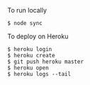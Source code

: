 To run locally
```
$ node sync
```

To deploy on Heroku
```
$ heroku login
$ heroku create
$ git push heroku master
$ heroku open
$ heroku logs --tail
```
